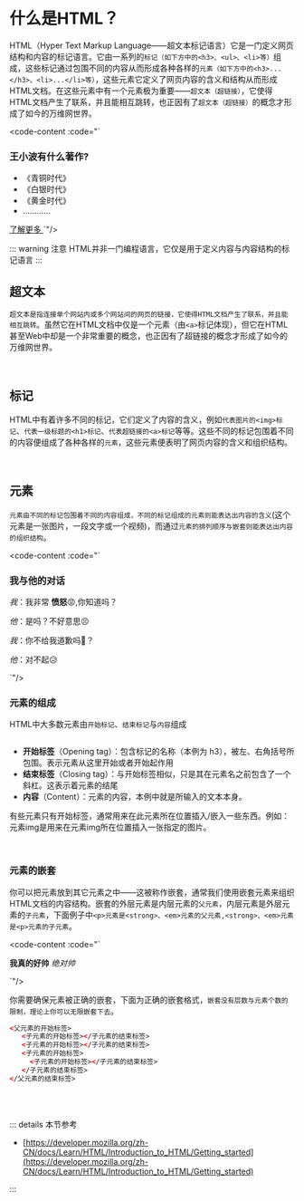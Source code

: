 # 什么是HTML？

HTML（Hyper Text Markup Language——超文本标记语言）它是一门定义网页结构和内容的标记语言。它由一系列的`标记（如下方中的<h3>、<ul>、<li>等）`组成，这些标记通过包围不同的内容从而形成各种各样的`元素（如下方中的<h3>...</h3>、<li>...</li>等）`，这些元素它定义了网页内容的含义和结构从而形成HTML文档。在这些元素中有一个元素极为重要——`超文本（超链接）`，它使得HTML文档产生了联系，并且能相互跳转，也正因有了`超文本（超链接）`的概念才形成了如今的万维网世界。

<code-content :code="`<h3>王小波有什么著作?</h3>

<ul>
  <li>《青铜时代》</li>
  <li>《白银时代》</li>
  <li>《黄金时代》</li>
  <li> ............</li>
</ul>
<a target='_blank' href='https://baike.baidu.com/item/%E7%8E%8B%E5%B0%8F%E6%B3%A2/6673?fr=kg_general'>
  了解更多
</a>`"/>

::: warning 注意
HTML并非一门编程语言，它仅是用于定义内容与内容结构的标记语言
:::



## 超文本

`超文本是指连接单个网站内或多个网站间的网页的链接，它使得HTML文档产生了联系，并且能相互跳转`。虽然它在HTML文档中仅是一个元素（由`<a>`标记体现），但它在HTML甚至Web中却是一个非常重要的概念，也正因有了超链接的概念才形成了如今的万维网世界。

<code-content :code="`<!--超链接-->
<a target='_blank' href='https://www.baidu.com'>
  百度一下
</a>
`"/>

<br>



## 标记
HTML中有着许多不同的标记，它们定义了内容的含义，例如`代表图片的<img>标记`、`代表一级标题的<h1>标记`、`代表超链接的<a>标记`等等。这些不同的标记包围着不同的内容便组成了各种各样的`元素`，这些元素便表明了网页内容的含义和组织结构。

<code-content :code="`<h1>一级标题</h1>
<img src='https://wangjunliang.com/img/logo.458d8eba.svg'>
<a target='_blank' href='https://wangjunliang.com'>超链接</a>
`"/>

<br>




## 元素
`元素由不同的标记包围着不同的内容组成，不同的标记组成的元素则能表达出内容的含义`(这个元素是一张图片，一段文字或一个视频)，而通过`元素的排列顺序与嵌套则能表达出内容的组织结构`。

<code-content :code="`<h3>我与他的对话</h3>

<p>
  <em>我</em>：我非常
  <strong>愤怒</strong>😡,你知道吗？
</p>
<p>
  <em>他</em>：是吗？不好意思😣
</p>
<p>
  <em>我</em>：你不给我道歉吗🤔？
</p>
<p>
  <em>他</em>：对不起😥
</p>`"/>

<br>



### 元素的组成

HTML中大多数元素由`开始标记`、`结束标记`与`内容`组成

<img :src="$withBase('/element.svg')">

- **开始标签**（Opening tag）：包含标记的名称（本例为 h3），被左、右角括号所包围。表示元素从这里开始或者开始起作用
- **结束标签**（Closing tag）：与开始标签相似，只是其在元素名之前包含了一个斜杠。这表示着元素的结尾
- **内容**（Content）：元素的内容，本例中就是所输入的文本本身。

有些元素只有开始标签，通常用来在此元素所在位置插入/嵌入一些东西。例如：元素img是用来在元素img所在位置插入一张指定的图片。

<code-content :code="`<!--图片-->
<img src='https://wangjunliang.com/img/logo.458d8eba.svg'>
`"/>

<br>



### 元素的嵌套

你可以把元素放到其它元素之中——这被称作嵌套，通常我们使用嵌套元素来组织HTML文档的内容结构。嵌套的外层元素是内层元素的`父元素`，内层元素是外层元素的`子元素`，下面例子中`<p>元素是<strong>、<em>元素的父元素,<strong>、<em>元素是<p>元素的子元素`。

<code-content :code="`<!--嵌套元素-->

<p>
  <strong>我真的好帅</strong>
  <em>绝对帅</em>
</p>`"/>

你需要确保元素被正确的嵌套，下面为正确的嵌套格式，`嵌套没有层数与元素个数的限制，理论上你可以无限嵌套下去`。

```html
<父元素的开始标签>
   <子元素的开始标签></子元素的结束标签>
   <子元素的开始标签></子元素的结束标签>
   <子元素的开始标签>
     <子元素的开始标签></子元素的结束标签>
   </子元素的结束标签>
</父元素的结束标签>
```

<br><br>



::: details 本节参考

-  [https://developer.mozilla.org/zh-CN/docs/Learn/HTML/Introduction_to_HTML/Getting_started](https://developer.mozilla.org/zh-CN/docs/Learn/HTML/Introduction_to_HTML/Getting_started)

:::